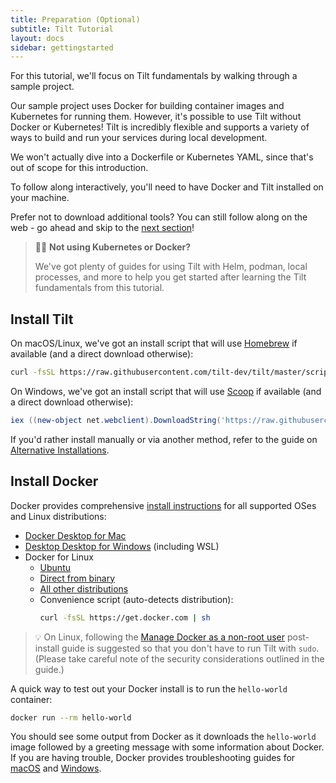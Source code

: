 ```yaml
---
title: Preparation (Optional)
subtitle: Tilt Tutorial
layout: docs
sidebar: gettingstarted
---
```


For this tutorial, we'll focus on Tilt fundamentals by walking through a sample project.

Our sample project uses Docker for building container images and Kubernetes for running them.
However, it's possible to use Tilt without Docker or Kubernetes!
Tilt is incredibly flexible and supports a variety of ways to build and run your services during local development.

We won't actually dive into a Dockerfile or Kubernetes YAML, since that's out of scope for this introduction.

To follow along interactively, you'll need to have Docker and Tilt installed on your machine.

Prefer not to download additional tools?
You can still follow along on the web - go ahead and skip to the [next section][tutorial-tilt-up]!

> 💁‍♀️ **Not using Kubernetes or Docker?**
> 
> We've got plenty of guides for using Tilt with Helm, podman, local processes, and more to help you get started after learning the Tilt fundamentals from this tutorial.

## Install Tilt
On macOS/Linux, we've got an install script that will use [Homebrew][brew] if available (and a direct download otherwise):
```bash
curl -fsSL https://raw.githubusercontent.com/tilt-dev/tilt/master/scripts/install.sh | bash
```

On Windows, we've got an install script that will use [Scoop][scoop] if available (and a direct download otherwise):
```powershell
iex ((new-object net.webclient).DownloadString('https://raw.githubusercontent.com/tilt-dev/tilt/master/scripts/install.ps1'))
```

If you'd rather install manually or via another method, refer to the guide on [Alternative Installations][install-tilt-alternate].

## Install Docker
Docker provides comprehensive [install instructions][install-docker] for all supported OSes and Linux distributions:
 * [Docker Desktop for Mac][install-docker-mac]
 * [Desktop Desktop for Windows][install-docker-windows] (including WSL)
 * Docker for Linux
   * [Ubuntu][install-docker-linux-ubuntu]
   * [Direct from binary][install-docker-linux-manual]
   * [All other distributions][install-docker-linux]
   * Convenience script (auto-detects distribution):
     ```bash
     curl -fsSL https://get.docker.com | sh
     ```

> 💡 On Linux, following the [Manage Docker as a non-root user][docker-non-root] post-install guide is suggested so that you don't have to run Tilt with `sudo`.
> (Please take careful note of the security considerations outlined in the guide.)

A quick way to test out your Docker install is to run the `hello-world` container:
```bash
docker run --rm hello-world
```
You should see some output from Docker as it downloads the `hello-world` image followed by a greeting message with some information about Docker.
If you are having trouble, Docker provides troubleshooting guides for [macOS][troubleshoot-docker-mac] and [Windows][troubleshoot-docker-windows].

[brew]: https://brew.sh
[docker-kubernetes]: https://docs.docker.com/desktop/kubernetes/#enable-kubernetes
[docker-non-root]: https://docs.docker.com/engine/install/linux-postinstall/#manage-docker-as-a-non-root-user
[guide-local-cluster]: /choosing_clusters.html
[k3d]: https://k3d.io
[k3s]: https://k3s.io
[install-docker]: https://docs.docker.com/get-docker/
[install-docker-linux]: https://docs.docker.com/engine/install/#server
[install-docker-linux-manual]: https://docs.docker.com/engine/install/binaries/
[install-docker-linux-ubuntu]: https://docs.docker.com/engine/install/ubuntu/
[install-docker-mac]: https://docs.docker.com/desktop/mac/install/
[install-docker-windows]: https://docs.docker.com/desktop/windows/install/
[install-tilt-alternate]: /install.html#alternative-installations
[scoop]: https://scoop.sh/
[troubleshoot-docker-mac]: https://docs.docker.com/desktop/mac/troubleshoot/
[troubleshoot-docker-windows]: https://docs.docker.com/desktop/windows/troubleshoot/
[tutorial-tilt-up]: ./2-tilt-up.html
